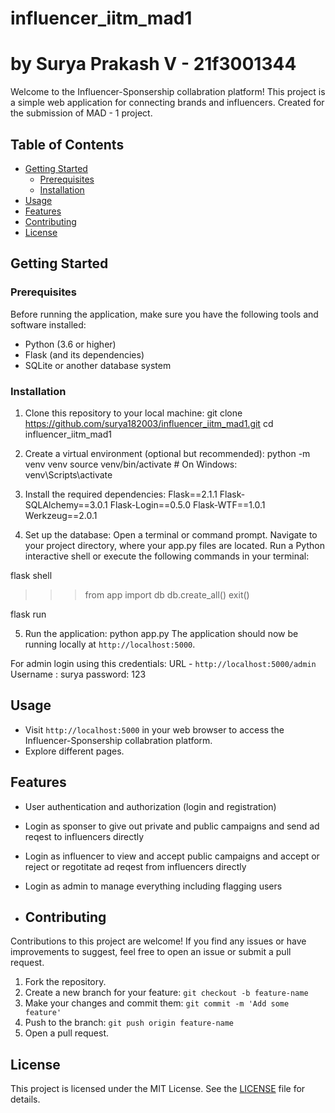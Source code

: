 # influencer_iitm_mad1
# by Surya Prakash V - 21f3001344
Welcome to the Influencer-Sponsership collabration platform! This project is a simple web application for connecting brands and influencers. Created for the submission of MAD - 1 project.

## Table of Contents
- [Getting Started](#getting-started)
  - [Prerequisites](#prerequisites)
  - [Installation](#installation)
- [Usage](#usage)
- [Features](#features)
- [Contributing](#contributing)
- [License](#license)

## Getting Started

### Prerequisites
Before running the application, make sure you have the following tools and software installed:

- Python (3.6 or higher)
- Flask (and its dependencies)
- SQLite or another database system

### Installation
1. Clone this repository to your local machine:
git clone https://github.com/surya182003/influencer_iitm_mad1.git
cd influencer_iitm_mad1

2. Create a virtual environment (optional but recommended):
python -m venv venv
source venv/bin/activate # On Windows: venv\Scripts\activate

3. Install the required dependencies:
Flask==2.1.1
Flask-SQLAlchemy==3.0.1
Flask-Login==0.5.0
Flask-WTF==1.0.1
Werkzeug==2.0.1

4. Set up the database:
Open a terminal or command prompt.
Navigate to your project directory, where your app.py files are located.
Run a Python interactive shell or execute the following commands in your terminal:

flask shell
>>> from app import db
>>> db.create_all()
>>> exit()

flask run

5. Run the application:
python app.py
The application should now be running locally at `http://localhost:5000`.

For admin login using this credentials:
URL - `http://localhost:5000/admin`
Username : surya
password: 123

## Usage
- Visit `http://localhost:5000` in your web browser to access the Influencer-Sponsership collabration platform.
- Explore different pages.

## Features
- User authentication and authorization (login and registration)
- Login as sponser to give out private and public campaigns and send ad reqest to influencers directly
- Login as influencer to view and accept public campaigns and accept or reject or regotitate ad reqest from influencers directly
- Login as admin to manage everything including flagging users

- ## Contributing
Contributions to this project are welcome! If you find any issues or have improvements to suggest, feel free to open an issue or submit a pull request.

1. Fork the repository.
2. Create a new branch for your feature: `git checkout -b feature-name`
3. Make your changes and commit them: `git commit -m 'Add some feature'`
4. Push to the branch: `git push origin feature-name`
5. Open a pull request.

## License
This project is licensed under the MIT License. See the [LICENSE](LICENSE) file for details.
